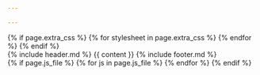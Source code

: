 ```yaml
---

---
```


<!DOCTYPE html>
<html lang="id">
    <head>
        <title> {{ site.title }} | {{ page.title }} </title>
        <meta charset="UTF-8"/>
        <meta http-equiv="X-UA-Compatible" content="IE=edge">
        <meta name="viewport" content="width=device-width, initial-scale=1.0">
        <meta property="og:locale" content="id_ID">
        <meta property="og:type" content="website">
        <meta property="og:title" content="{{ site.title }} | {{ page.title }}">
        <meta name="description" content="{{ site.description | truncate: 160 }}">
        <meta property="og:description" content="{{ site.description | truncate: 160 }}">
        <meta property="og:site.name" content="{{ site.title }}"/>
        <link rel="shortcut icon" type="image/x-icon" href="{{ site.base_url }}/favicon.ico?">
        <link rel="stylesheet" type="text/css" href="{{ site.base_url }}/assets/css/main.css">
        {% if page.extra_css %}
			{% for stylesheet in page.extra_css %}
				<link rel="stylesheet" type="text/css" href="{{ site.base_url }}/assets/css/{{ stylesheet }}.css">
			{% endfor %}
        {% endif %}
    </head>
    <body>
        <div class="outer-container">
            <div class="container">
                {% include header.md %}
                {{ content }}
                {% include footer.md %}
            </div>
        </div>
        <script type="text/javascript" src="{{ site.base_url }}/assets/js/dropdown-navbar.js"></script>
		<script type="text/javascript" src="{{ site.base_url }}/assets/js/responsive-navbar.js"></script>
		{% if page.js_file %}
			{% for js in page.js_file %}
				<script type="text/javascript" src="{{ site.base_url }}/assets/js/{{ js }}.js"></script>
			{% endfor %}
		{% endif %}
    </body>
</html>